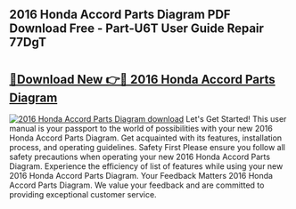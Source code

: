## 2016 Honda Accord Parts Diagram PDF Download Free - Part-U6T User Guide Repair 77DgT

# <h2><a href="http://dfmzgxh.blite.top/?on=2016+Honda+Accord+Parts+Diagram">🔗Download New 👉🔴 2016 Honda Accord Parts Diagram</a></h2>

[![2016 Honda Accord Parts Diagram download](https://i.imgur.com/lujVjoI.png)](http://dfmzgxh.blite.top/?on=2016+Honda+Accord+Parts+Diagram)
Let's Get Started! This user manual is your passport to the world of possibilities with your new 2016 Honda Accord Parts Diagram. Get acquainted with its features, installation process, and operating guidelines. Safety First Please ensure you follow all safety precautions when operating your new 2016 Honda Accord Parts Diagram. Experience the efficiency of list of features while using your new 2016 Honda Accord Parts Diagram. Your Feedback Matters 2016 Honda Accord Parts Diagram. We value your feedback and are committed to providing exceptional customer service.
